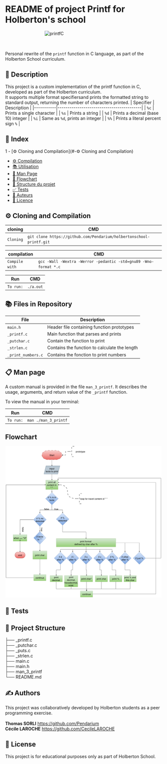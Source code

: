 # README of project Printf for Holberton's school

<img alt="printfC" width="250" src="https://media1.giphy.com/media/v1.Y2lkPTc5MGI3NjExMWc3bmFsM3U2MGh0NWNwOGV1eWJteHU2Z25wcjVxZ3B4aHh2NDFycyZlcD12MV9pbnRlcm5hbF9naWZfYnlfaWQmY3Q9Zw/YYW0hHizzIOrlhimPG/giphy.gif" style="display: block; margin-left: auto; margin-right: auto;">

\
\
Personal rewrite of the `printf` function in C language, as part of the Holberton School curriculum.

## 📘 Description

This project is a custom implementation of the printf function in C, developed as part of the Holberton curriculum.\
It supports multiple format specifiersand prints the formatted string to standard output, returning the number of characters printed.
| Specifier | Description                              |
|-----------|------------------------------------------|
| `%c`      | Prints a single character                |
| `%s`      | Prints a string                          |
| `%d`      | Prints a decimal (base 10) integer       |
| `%i`      | Same as `%d`, prints an integer          |
| `%%`      | Prints a literal percent sign `%`        |

## 🧭 Index

1 - [⚙️ Cloning and Compilation](#-⚙️ Cloning and Compilation)
- [⚙️ Compilation](#️-compilation)
- [📚 Utilisation](#-utilisation)
- [📄 Man Page](#-man-page)
- [🔁 Flowchart](#-flowchart)
- [📁 Structure du projet](#-structure-du-projet)
- [✅ Tests](#-tests)
- [👥 Auteurs](#-auteurs)
- [📜 Licence](#-licence)


## ⚙️ Cloning and Compilation <a id=Cloning and Compilation>

| cloning |CMD|
|-----------------------|-------------------------------------------------------|
| `Cloning` | `git clone https://github.com/Pendarium/holbertonschool-printf.git` |



| compilation |CMD|
|-----------------------|-------------------------------------------------------|
| `Compile with` | `gcc -Wall -Wextra -Werror -pedantic -std=gnu89 -Wno-format *.c` |

| Run |CMD|
|-----------------------|-------------------------------------------------------|
| `To run:` | `./a.out` |



## 📚 Files in Repository

| File | Description |
|-----------------------|-------------------------------------------------------|
| `main.h` | Header file containing function prototypes |
| `_printf.c` | Main function that parses and prints |
| `_putchar.c` | Contain the function to print |
| `_strlen.c` | Contains the function to calculate the length |
| `_print_numbers.c` | Contains the fonction to print numbers |


## 📋 Man page

A custom manual is provided in the file `man_3_printf`. It describes the usage, arguments, and return value of the `_printf` function.

To view the manual in your terminal:

| Run |CMD|
|-----------------------|-------------------------------------------------------|
| `To run:` | `man ./man_3_printf` |


## Flowchart
![Flowchart of _printf logic](https://github.com/Pendarium/holbertonschool-printf/blob/main/printf-Flowchart.drawio.png)

## 🧪 Tests


## 📁 Project Structure

├── _printf.c\
├── _putchar.c\
├── _puts.c\
├── _strlen.c\
├── main.c\
├── main.h\
├── man_3_printf\
└── README.md



## ✍ Authors
This project was collaboratively developed by Holberton students as a peer programming exercise.\
\
**Thomas SORLI** https://github.com/Pendarium \
**Cécile LAROCHE** https://github.com/CecileLAROCHE

## 📜 License

This project is for educational purposes only as part of Holberton School.